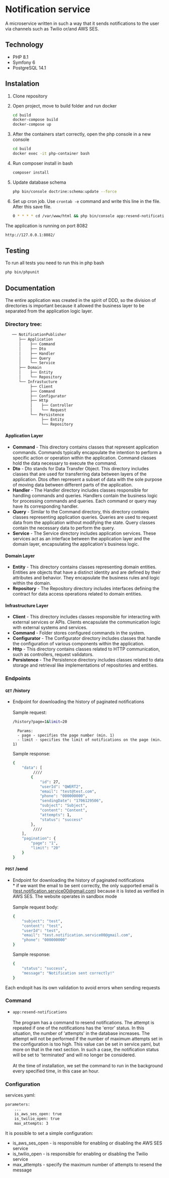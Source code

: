 # Notification service

A microservice written in such a way that it sends notifications to the user via channels such as Twilio or/and AWS SES.
## Technology

- PHP 8.1
- Symfony 6
- PostgreSQL 14.1

## Instalation

1. Clone repository
2. Open project, move to build folder and run docker

   ```bash
   cd build
   docker-compose build
   docker-compose up
   ```
3. After the containers start correctly, open the php console in a new console

   ```bash
   cd build
   docker exec -it php-container bash
   ```

4. Run composer install in bash

   ```bash
   composer install
   ```

5. Update database schema

   ```bash
   php bin/console doctrine:schema:update --force
   ```

6. Set up cron job. Use `crontab -e` command and write this line in the file. After this save file.

   ```bash
   0 * * * * cd /var/www/html && php bin/console app:resend-notifications
   ```

The application is running on port 8082

   ```bash
   http://127.0.0.1:8082/
   ```

## Testing

To run all tests you need to run this in php bash

   ```bash
   php bin/phpunit
   ```

## Documentation

The entire application was created in the spirit of DDD, so the division of directories is important because it allowed the business layer to be separated from the application logic layer.

### Directory tree:

```bash
   ── NotificationPublisher
      ├── Application
      │    ├── Command 
      │    ├── Dto
      │    ├── Handler
      │    ├── Query
      │    └── Service
      ├── Domain
      │    ├── Entity 
      │    └── Repository
      └── Infrastucture
           ├── Client 
           ├── Command
           ├── Configurator
           ├── Http
           │    ├── Controller
           │    └── Request 
           └── Persistence
                ├── Entity
                └── Repository 
   ```

#### Application Layer

- **Command** - This directory contains classes that represent application commands. Commands typically encapsulate the intention to perform a specific action or operation within the application. Command classes hold the data necessary to execute the command.
- **Dto** - Dto stands for Data Transfer Object. This directory includes classes that are used for transferring data between layers of the application. Dtos often represent a subset of data with the sole purpose of moving data between different parts of the application.
- **Handler** - The Handler directory includes classes responsible for handling commands and queries. Handlers contain the business logic for processing commands and queries. Each command or query may have its corresponding handler.
- **Query** - Similar to the Command directory, this directory contains classes representing application queries. Queries are used to request data from the application without modifying the state. Query classes contain the necessary data to perform the query.
- **Service** - The Service directory includes application services. These services act as an interface between the application layer and the domain layer, encapsulating the application's business logic.

#### Domain Layer

- **Entity** - This directory contains classes representing domain entities. Entities are objects that have a distinct identity and are defined by their attributes and behavior. They encapsulate the business rules and logic within the domain.
- **Repository** - The Repository directory includes interfaces defining the contract for data access operations related to domain entities.

#### Infrastructure Layer

- **Client** - This directory includes classes responsible for interacting with external services or APIs. Clients encapsulate the communication logic with external systems and services.
- **Command** - Folder stores configured commands in the system.
- **Configurator** - The Configurator directory includes classes that handle the configuration of various components within the application.
- **Http** - This directory contains classes related to HTTP communication, such as controllers, request validators.
- **Persistence** - The Persistence directory includes classes related to data storage and retrieval like implementations of repositories and entities. 

### Endpoints

#### `GET` /history

- Endpoint for downloading the history of paginated notifications</br></br>
Sample request:
   ```bash
   /history?page=1&limit=20
   ```
        Params:
        - page - specifies the page number (min. 1)
        - limit - specifies the limit of notifications on the page (min. 1)
  
   Sample response:
   ```bash
   {
       "data": [
            ////
           {
               "id": 27,
               "userId": "QWERT2",
               "email": "test@test.com",
               "phone": "000000000",
               "sendingDate": "1706129506",
               "subject": "Subject",
               "content": "Content",
               "attempts": 1,
               "status": "success"
           },
            ////
       ],
       "pagination": {
           "page": "1",
           "limit": "20"
       }
   }
   ```

#### `POST` /send

- Endpoint for downloading the history of paginated notifications</br>* if we want the email to be sent correctly, the only supported email is (test.notification.service00@gmail.com) because it is listed as verified in AWS SES. The website operates in sandbox mode</br></br>
  Sample request body:
   ```bash
   {
       "subject": "test",
       "content": "test",
       "userId": "test",
       "email": "test.notification.service00@gmail.com",
       "phone": "000000000"
   }
   ```
  Sample response:
    ```bash
   {
        "status": "success",
        "message": "Notification sent correctly!"
    }
   ```

Each endopit has its own validation to avoid errors when sending requests

### Command

- `app:resend-notifications` </br></br>The program has a command to resend notifications. The attempt is repeated if one of the notifications has the 'error' status. In this situation, the number of 'attempts' in the database increases. The attempt will not be performed if the number of maximum attempts set in the configuration is too high. This value can be set in service.yaml, but more on that in the next section. In such a case, the notification status will be set to 'terminated' and will no longer be considered. </br></br> At the time of installation, we set the command to run in the background every specified time, in this case an hour.

### Configuration

services.yaml:
```bash
parameters:
    ...
    is_aws_ses_open: true
    is_twilio_open: true
    max_attempts: 3
```
It is possible to set a simple configuration:

- is_aws_ses_open - is responsible for enabling or disabling the AWS SES service
- is_twilio_open - is responsible for enabling or disabling the Twilio service
- max_attempts - specify the maximum number of attempts to resend the message
 
